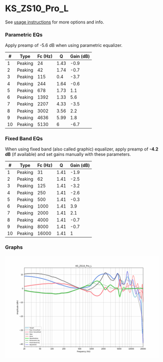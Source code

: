 # KS_ZS10_Pro_L
See [usage instructions](https://github.com/jaakkopasanen/AutoEq#usage) for more options and info.

### Parametric EQs
Apply preamp of -5.6 dB when using parametric equalizer.

|   # | Type    |   Fc (Hz) |    Q |   Gain (dB) |
|-----|---------|-----------|------|-------------|
|   1 | Peaking |        24 | 1.43 |        -0.9 |
|   2 | Peaking |        42 | 1.74 |        -0.7 |
|   3 | Peaking |       115 | 0.4  |        -3.7 |
|   4 | Peaking |       244 | 1.64 |        -0.6 |
|   5 | Peaking |       678 | 1.73 |         1.1 |
|   6 | Peaking |      1392 | 1.33 |         5.6 |
|   7 | Peaking |      2207 | 4.33 |        -3.5 |
|   8 | Peaking |      3002 | 3.56 |         2.2 |
|   9 | Peaking |      4636 | 5.99 |         1.8 |
|  10 | Peaking |      5130 | 6    |        -6.7 |

### Fixed Band EQs
When using fixed band (also called graphic) equalizer, apply preamp of **-4.2 dB** (if available) and set gains manually with these parameters.

|   # | Type    |   Fc (Hz) |    Q |   Gain (dB) |
|-----|---------|-----------|------|-------------|
|   1 | Peaking |        31 | 1.41 |        -1.9 |
|   2 | Peaking |        62 | 1.41 |        -2.5 |
|   3 | Peaking |       125 | 1.41 |        -3.2 |
|   4 | Peaking |       250 | 1.41 |        -2.6 |
|   5 | Peaking |       500 | 1.41 |        -0.3 |
|   6 | Peaking |      1000 | 1.41 |         3.9 |
|   7 | Peaking |      2000 | 1.41 |         2.1 |
|   8 | Peaking |      4000 | 1.41 |        -0.7 |
|   9 | Peaking |      8000 | 1.41 |        -0.7 |
|  10 | Peaking |     16000 | 1.41 |         1   |

### Graphs
![](./KS_ZS10_Pro_L.png)
